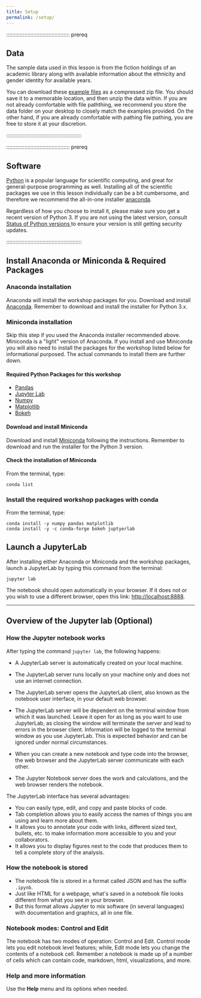 ```yaml
---
title: Setup
permalink: /setup/
---
```


::::::::::::::::::::::::::::::::::::::::::  prereq

## Data

The sample data used in this lesson is from the fiction holdings of an academic library along with available information about the ethnicity and gender identity for available years.

You can download these [example files][dataset] as a compressed zip file. You should save it to a memorable location, and then unzip the data within. If you are not already comfortable with file paththing, we recommend you store the data folder on your desktop to closely match the examples provided. On the other hand, if you are already comfortable with pathing file pathing, you are free to store it at your discretion.
    

::::::::::::::::::::::::::::::::::::::::::::::::::

::::::::::::::::::::::::::::::::::::::::::  prereq

## Software

[Python](https://python.org) is a popular language for scientific computing, and great for
general-purpose programming as well. Installing all of the scientific packages we use in this lesson
individually can be a bit cumbersome, and therefore we recommend the all-in-one
installer [anaconda](https://www.anaconda.com/).

Regardless of how you choose to install it, please make sure you get a recent version of Python 3.  If you are not using the latest version, consult [Status of Python versions
](https://devguide.python.org/versions/) to ensure your version is still getting security updates.



::::::::::::::::::::::::::::::::::::::::::::::::::

## Install Anaconda or Miniconda & Required Packages

### Anaconda installation

Anaconda will install the workshop packages for you. 
Download and install [Anaconda](https://www.anaconda.com/distribution/).
Remember to download and install the installer for Python 3.x.

### Miniconda installation

Skip this step if you used the Anaconda installer recommended above. Miniconda is a "light" version of Anaconda. If you install and use Miniconda you will also need to install the  packages for the workshop listed below for informational purposed.  The actual commands to install them are further down.

#### Required Python Packages for this workshop

- [Pandas](https://pandas.pydata.org/)
- [Jupyter Lab](https://jupyter.org/)
- [Numpy](https://www.numpy.org/)
- [Matplotlib](https://matplotlib.org/)
- [Bokeh](https://bokeh.org/)

#### Download and install Miniconda

Download and install [Miniconda](https://conda.pydata.org/miniconda.html)
following the instructions. Remember to download and run the installer for the
Python 3 version.

#### Check the installation of Miniconda

From the terminal, type:

```
conda list
```

### Install the required workshop packages with conda

From the terminal, type:

```
conda install -y numpy pandas matplotlib
conda install -y -c conda-forge bokeh juptyerlab
```

## Launch a JupyterLab

After installing either Anaconda or Miniconda and the workshop packages,
launch a JupyterLab by typing this command from the terminal:

```
jupyter lab
```

The notebook should open automatically in your browser. If it does not or you
wish to use a different browser, open this link: [http://localhost:8888](https://localhost:8888).

***

## Overview of the Jupyter lab (Optional)

### How the Jupyter notebook works

After typing the command `jupyter lab`, the following happens:

- A JupyterLab server is automatically created on your local machine.

- The JupyterLab server runs locally on your machine only and does not
  use an internet connection.

- The JupyterLab server opens the JupyterLab client, also known
  as the notebook user interface, in your default web browser.

- The JupyterLab server will be dependent on the terminal window from which it was launched. Leave it open for as long as you want to use JupyterLab, as closing the window will terminate the server and lead to errors in the browser client. Information will be logged to the terminal window as you use JupyterLab.  This is expected behavior and can be ignored under normal circumstances.

- When you can create a new notebook and type code into the browser, the web
  browser and the JupyterLab server communicate with each other.
  

- The Jupyter Notebook server does the work and calculations, and the web
  browser renders the notebook.


The JupyterLab interface has several advantages:

- You can easily type, edit, and copy and paste blocks of code.
- Tab completion allows you to easily access the names of things you are using
  and learn more about them.
- It allows you to annotate your code with links, different sized text,
  bullets, etc. to make information more accessible to you and your
  collaborators.
- It allows you to display figures next to the code that produces them
  to tell a complete story of the analysis.


### How the notebook is stored

- The notebook file is stored in a format called JSON and has the suffix
  `.ipynb`.
- Just like HTML for a webpage, what's saved in a notebook file looks
  different from what you see in your browser.
- But this format allows Jupyter to mix software (in several languages) with
  documentation and graphics, all in one file.

### Notebook modes: Control and Edit

The notebook has two modes of operation: Control and Edit. Control mode lets
you edit notebook level features; while, Edit mode lets you change the
contents of a notebook cell. Remember a notebook is made up of a number of
cells which can contain code, markdown, html, visualizations, and more.

### Help and more information

Use the **Help** menu and its options when needed.


[dataset]: episodes/files/data.zip 